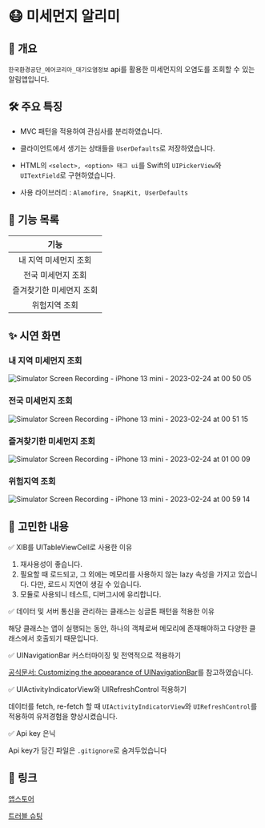 
# 😷 미세먼지 알리미

## 🧩 개요

`한국환경공단_에어코리아_대기오염정보` api를 활용한 미세먼지의 오염도를 조회할 수 있는 알림앱입니다.


## 🛠 주요 특징 

- MVC 패턴을 적용하여 관심사를 분리하였습니다. 

- 클라이언트에서 생기는 상태들을 `UserDefaults`로 저장하였습니다.

- HTML의 `<select>, <option> 태그 ui`를 Swift의 `UIPickerView`와 `UITextField`로 구현하였습니다.

- 사용 라이브러리 : `Alamofire, SnapKit, UserDefaults`

## 📕 기능 목록

|                                  기능                                                                                          |
| :----------------------------------------------------------------------: |
|               내 지역 미세먼지 조회               | 
전국 미세먼지 조회 | 
즐겨찾기한 미세먼지 조회 | 
위험지역 조회 | 

## ✨ 시연 화면

### 내 지역 미세먼지 조회

![Simulator Screen Recording - iPhone 13 mini - 2023-02-24 at 00 50 05](https://user-images.githubusercontent.com/42196410/220959152-2cc145f0-6bac-4f7b-898c-e402aa0d867a.gif)

### 전국 미세먼지 조회

![Simulator Screen Recording - iPhone 13 mini - 2023-02-24 at 00 51 15](https://user-images.githubusercontent.com/42196410/220959403-9dd00156-1f2d-430c-bd6e-4d3ef73ce0ce.gif)

### 즐겨찾기한 미세먼지 조회
![Simulator Screen Recording - iPhone 13 mini - 2023-02-24 at 01 00 09](https://user-images.githubusercontent.com/42196410/220963861-dbeb0be4-7cf6-4c4c-88c5-0188c269f4b6.gif)

### 위험지역 조회
![Simulator Screen Recording - iPhone 13 mini - 2023-02-24 at 00 59 14](https://user-images.githubusercontent.com/42196410/220961661-fa70c2e7-87c6-42c6-8166-cd88ee942df5.gif)

## 🤔 고민한 내용

✅ XIB를 UITableViewCell로 사용한 이유 

1. 재사용성이 좋습니다. 
2. 필요할 때 로드되고, 그 외에는 메모리를 사용하지 않는 lazy 속성을 가지고 있습니다. 다만, 로드시 지연이 생길 수 있습니다.
3. 모듈로 사용되니 테스트, 디버그시에 유리합니다.

✅ 데이터 및 서버 통신을 관리하는 클래스는 싱글톤 패턴을 적용한 이유

해당 클래스는 앱이 실행되는 동안, 하나의 객체로써 메모리에 존재해야하고 다양한 클래스에서 호출되기 때문입니다. 

✅ UINavigationBar 커스터마이징 및 전역적으로 적용하기

[공식문서: Customizing the appearance of UINavigationBar](https://developer.apple.com/documentation/technotes/tn3106-customizing-uinavigationbar-appearance)를 참고하였습니다.

✅ UIActivityIndicatorView와 UIRefreshControl 적용하기

데이터를 fetch, re-fetch 할 때 `UIActivityIndicatorView`와 `UIRefreshControl`를 적용하여 유저경험을 향상시켰습니다. 

✅ Api key 은닉

Api key가 담긴 파일은 `.gitignore`로 숨겨두었습니다

## 🔗 링크

[앱스토어](https://nextjs-twiiter.vercel.app/)

[트러블 슈팅](https://github.com/ijs1103/DustAlert/wiki)






